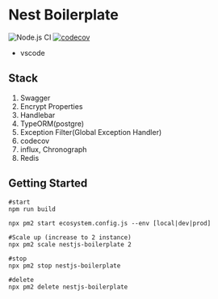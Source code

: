# Nest Boilerplate

![Node.js CI](https://github.com/iinow/nest-boilerplate/workflows/Node.js%20CI/badge.svg?branch=master)
[![codecov](https://codecov.io/gh/iinow/nest-boilerplate/branch/master/graph/badge.svg?token=HD10C7A8OO)](https://codecov.io/gh/iinow/nest-boilerplate)

* vscode 

## Stack

1. Swagger
2. Encrypt Properties
3. Handlebar
4. TypeORM(postgre)
5. Exception Filter(Global Exception Handler)
6. codecov
7. influx, Chronograph
8. Redis

## Getting Started

```shell
#start
npm run build

npx pm2 start ecosystem.config.js --env [local|dev|prod]

#Scale up (increase to 2 instance)
npx pm2 scale nestjs-boilerplate 2

#stop
npx pm2 stop nestjs-boilerplate

#delete
npx pm2 delete nestjs-boilerplate
```